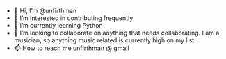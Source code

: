 - 👋 Hi, I’m @unfirthman
- 👀 I’m interested in contributing frequently
- 🌱 I’m currently learning Python
- 💞️ I’m looking to collaborate on anything that needs collaborating. I am a musician, so anything music related is currently high on my list.
- 📫 How to reach me unfirthman @ gmail
